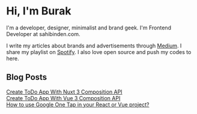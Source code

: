 # Hi, I'm Burak

I'm a developer, designer, minimalist and brand geek. I'm Frontend Developer at sahibinden.com. 

I write my articles about brands and advertisements through <a href="https://medium.com/burakgur">Medium</a>. I share my playlist on <a href="https://open.spotify.com/playlist/706ygDjsS24R4wZj9rLe4o?si=aoVh6ooiTO6WBAfmLz2D8A">Spotify</a>. I also love open source and push my codes to here.

## Blog Posts
<!-- BLOG-POST-LIST:START -->
[Create ToDo App With Nuxt 3 Composition API](https://https://dev.to/burakgur/create-todo-app-with-nuxt-3-composition-api-2mfc)  
[Create ToDo App With Vue 3 Composition API](https://https://dev.to/burakgur/create-todo-app-with-vue-3-composition-api-1ok7)  
[How to use Google One Tap in your React or Vue project?](https://https://dev.to/burakgur/how-to-use-google-one-tap-in-your-react-or-vue-project-3jbb)  

<!-- BLOG-POST-LIST:END -->